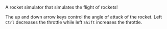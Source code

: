 A rocket simulator that simulates the flight of rockets!

The up and down arrow keys control the angle of attack of the rocket. Left `Ctrl` decreases the throttle while left `Shift` increases the throttle.